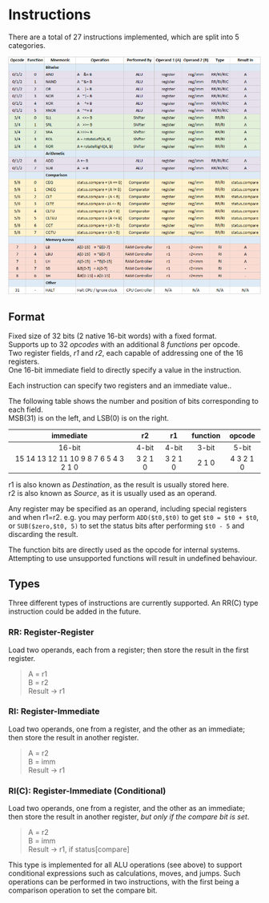 # Instructions

There are a total of 27 instructions implemented, which are split into 5 categories.

<img src="https://github.com/AdamKinnell/16bit-custom-cpu/blob/master/img/native_instructions.png">

## Format
Fixed size of 32 bits (2 native 16-bit words) with a fixed format.  
Supports up to 32 *opcodes* with an additional 8 *functions* per opcode.  
Two register fields, *r1* and *r2*, each capable of addressing one of the 16 registers.  
One 16-bit immediate field to directly specify a value in the instruction.  

Each instruction can specify two registers and an immediate value..

The following table shows the number and position of bits corresponding to each field.  
MSB(31) is on the left, and LSB(0) is on the right.

| immediate                             | r2      | r1      | function | opcode    |
|:-------------------------------------:|:-------:|:-------:|:--------:|:---------:|
| 16-bit                                | 4-bit   | 4-bit   | 3-bit    | 5-bit     |
| 15 14 13 12 11 10 9 8 7 6 5 4 3 2 1 0 | 3 2 1 0 | 3 2 1 0 | 2 1 0 | 4 3 2 1 0 |

r1 is also known as *Destination*, as the result is usually stored here.  
r2 is also known as *Source*, as it is usually used as an operand.

Any register may be specified as an operand, including special registers and when r1=r2.
e.g. you may perform `ADD($t0,$t0)` to get `$t0 = $t0 + $t0`, or `SUB($zero,$t0, 5)` to set the status bits after performing `$t0 - 5` and discarding the result.

The function bits are directly used as the opcode for internal systems.  
Attempting to use unsupported functions will result in undefined behaviour.

## Types
Three different types of instructions are currently supported.
An RR(C) type instruction could be added in the future.

### RR: Register-Register
Load two operands, each from a register; then store the result in the first register.

>A = r1  
>B = r2  
>Result -> r1

### RI: Register-Immediate
Load two operands, one from a register, and the other as an immediate; then store the result in another register.

>A = r2  
>B = imm  
>Result -> r1

### RI(C): Register-Immediate (Conditional)
Load two operands, one from a register, and the other as an immediate; then store the result in another register, *but only if the compare bit is set*.

>A = r2  
>B = imm  
>Result -> r1, if status[compare]

This type is implemented for all ALU operations (see above) to support conditional expressions such as calculations, moves, and jumps. Such operations can be performed in two instructions, with the first being a comparison operation to set the compare bit.
